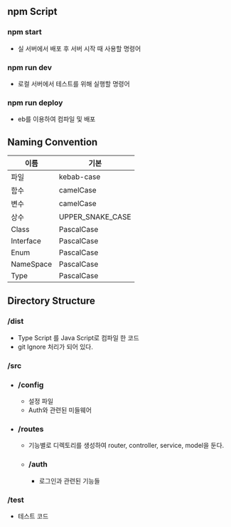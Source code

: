## npm Script

### npm start
- 실 서버에서 배포 후 서버 시작 때 사용할 명령어
### npm run dev
- 로컬 서버에서 테스트를 위해 실행할 명령어
### npm run deploy
- eb를 이용하여 컴파일 및 배포

## Naming Convention
|이름|기본|
|---|---|
|파일|kebab-case|
|함수|camelCase|
|변수|camelCase|
|상수|UPPER_SNAKE_CASE|
|Class|PascalCase|
|Interface|PascalCase|
|Enum|PascalCase|
|NameSpace|PascalCase|
|Type|PascalCase|

## Directory Structure

### /dist
- Type Script 를 Java Script로 컴파일 한 코드
- git Ignore 처리가 되어 있다.
### /src
- ### /config
    - 설정 파일
    - Auth와 관련된 미들웨어
- ### /routes
    - 기능별로 디렉토리를 생성하여 router, controller, service, model을 둔다.
    - ### /auth
        - 로그인과 관련된 기능들
### /test
- 테스트 코드